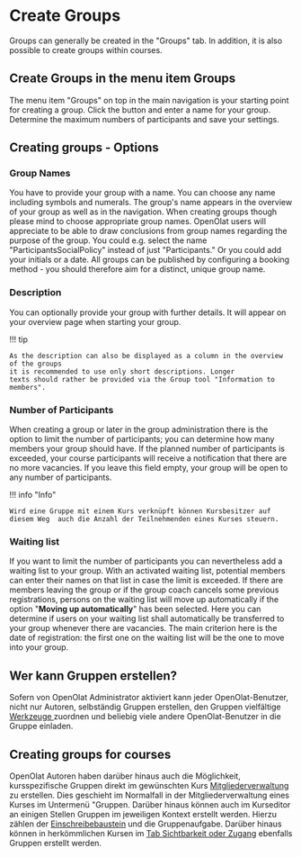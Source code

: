# Create Groups

Groups can generally be created in the "Groups" tab. In addition, it is also
possible to create groups within courses.

## Create Groups in the menu item Groups

The menu item "Groups" on top in the main navigation is your starting point
for creating a group. Click the button and enter a name for your group.
Determine the maximum numbers of participants and save your settings.

## Creating groups - Options

### Group Names

You have to provide your group with a name. You can choose any name including
symbols and numerals. The group's name appears in the overview of your group
as well as in the navigation. When creating groups though please mind to
choose appropriate group names. OpenOlat users will appreciate to be able to
draw conclusions from group names regarding the purpose of the group. You
could e.g. select the name "ParticipantsSocialPolicy" instead of just
"Participants." Or you could add your initials or a date. All groups can be
published by configuring a booking method - you should therefore aim for a
distinct, unique group name.

### Description

You can optionally provide your group with further details. It will appear on
your overview page when starting your group.

!!! tip

    As the description can also be displayed as a column in the overview of the groups
    it is recommended to use only short descriptions. Longer
    texts should rather be provided via the Group tool "Information to members".


### Number of Participants

When creating a group or later in the group administration there is the option
to limit the number of participants; you can determine how many members your
group should have. If the planned number of participants is exceeded, your
course participants will receive a notification that there are no more
vacancies. If you leave this field empty, your group will be open to any
number of participants.

!!! info "Info"

    Wird eine Gruppe mit einem Kurs verknüpft können Kursbesitzer auf diesem Weg  auch die Anzahl der Teilnehmenden eines Kurses steuern.

### Waiting list

If you want to limit the number of participants you can nevertheless add a
waiting list to your group. With an activated waiting list, potential members can enter their names on that list in case the limit is exceeded. If there are members leaving the group or if the group coach cancels some previous
registrations, persons on the waiting list will move up automatically if the
option "**Moving up automatically**" has been selected. Here you can
determine if users on your waiting list shall automatically be transferred to
your group whenever there are vacancies. The main criterion here is the date
of registration: the first one on the waiting list will be the one to move
into your group.

## Wer kann Gruppen erstellen?

Sofern von OpenOlat Administrator aktiviert kann jeder OpenOlat-Benutzer,
nicht nur Autoren, selbständig Gruppen erstellen, den Gruppen vielfältige
[Werkzeuge ](Using_Group_Tools.md)zuordnen und beliebig
viele andere OpenOlat-Benutzer in die Gruppe einladen.

## Creating groups for courses

OpenOlat Autoren haben darüber hinaus auch die Möglichkeit, kursspezifische
Gruppen direkt im gewünschten Kurs
[Mitgliederverwaltung](../learningresources/Members_management.md) zu erstellen. Dies geschieht
im Normalfall in der Mitgliederverwaltung eines Kurses im Untermenü "Gruppen.
Darüber hinaus können auch im Kurseditor an einigen Stellen Gruppen im jeweiligen Kontext erstellt werden. Hierzu zählen der
[Einschreibebaustein](../learningresources/Course_Elements.md) und die Gruppenaufgabe. Darüber hinaus können in herkömmlichen Kursen im [Tab Sichtbarkeit oder Zugang](../learningresources/General_Configuration_of_Course_Elements.md) ebenfalls Gruppen erstellt werden.

